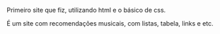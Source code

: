 Primeiro site que fiz, utilizando html e o básico de css.

É um site com recomendações musicais, com listas, tabela, links e etc.
